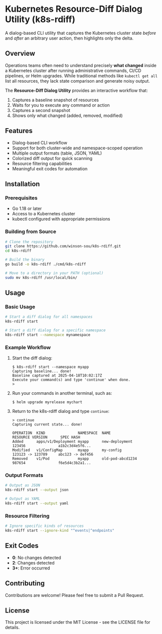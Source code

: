 # Kubernetes Resource-Diff Dialog Utility (k8s-rdiff)

A dialog-based CLI utility that captures the Kubernetes cluster state *before* and *after* an arbitrary user action, then highlights only the delta.

## Overview

Operations teams often need to understand precisely **what changed** inside a Kubernetes cluster after running administrative commands, CI/CD pipelines, or Helm upgrades. While traditional methods like `kubectl get all` list all resources, they lack state comparison and generate noisy output.

The **Resource-Diff Dialog Utility** provides an interactive workflow that:
1. Captures a baseline snapshot of resources
2. Waits for you to execute any command or action
3. Captures a second snapshot 
4. Shows only what changed (added, removed, modified)

## Features

- Dialog-based CLI workflow
- Support for both cluster-wide and namespace-scoped operation
- Multiple output formats (table, JSON, YAML)
- Colorized diff output for quick scanning
- Resource filtering capabilities
- Meaningful exit codes for automation

## Installation

### Prerequisites

- Go 1.18 or later
- Access to a Kubernetes cluster
- kubectl configured with appropriate permissions

### Building from Source

```bash
# Clone the repository
git clone https://github.com/winson-sou/k8s-rdiff.git
cd k8s-rdiff

# Build the binary
go build -o k8s-rdiff ./cmd/k8s-rdiff

# Move to a directory in your PATH (optional)
sudo mv k8s-rdiff /usr/local/bin/
```

## Usage

### Basic Usage

```bash
# Start a diff dialog for all namespaces
k8s-rdiff start

# Start a diff dialog for a specific namespace
k8s-rdiff start --namespace mynamespace
```

### Example Workflow

1. Start the diff dialog:
   ```
   $ k8s-rdiff start --namespace myapp
   Capturing baseline... done!
   Baseline captured at 2025-04-18T10:02:17Z
   Execute your command(s) and type 'continue' when done.
   >
   ```

2. Run your commands in another terminal, such as:
   ```
   $ helm upgrade myrelease mychart
   ```

3. Return to the k8s-rdiff dialog and type `continue`:
   ```
   > continue
   Capturing current state... done!
   
   OPERATION  KIND               NAMESPACE  NAME                   RESOURCE VERSION      SPEC HASH
   Added      apps/v1/Deployment myapp      new-deployment         123456               a1b2c3d4e5f6...
   Modified   v1/ConfigMap       myapp      my-config              123123 -> 123789     abc123 -> def456
   Removed    v1/Pod             myapp      old-pod-abcd1234       987654               f6e5d4c3b2a1...
   ```

### Output Formats

```bash
# Output as JSON
k8s-rdiff start --output json

# Output as YAML
k8s-rdiff start --output yaml
```

### Resource Filtering

```bash
# Ignore specific kinds of resources
k8s-rdiff start --ignore-kind "^events|^endpoints"
```

## Exit Codes

- **0**: No changes detected
- **2**: Changes detected
- **3+**: Error occurred

## Contributing

Contributions are welcome! Please feel free to submit a Pull Request.

## License

This project is licensed under the MIT License - see the LICENSE file for details.
